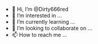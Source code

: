- 👋 Hi, I’m @Dirty666red
- 👀 I’m interested in ...
- 🌱 I’m currently learning ...
- 💞️ I’m looking to collaborate on ...
- 📫 How to reach me ...

<!---
Dirty666red/Dirty666red is a ✨ special ✨ repository because its `README.md` (this file) appears on your GitHub profile.
You can click the Preview link to take a look at your changes.
--->
